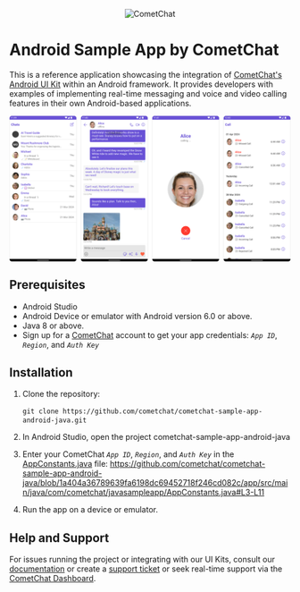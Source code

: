 <p align="center">
  <img alt="CometChat" src="https://assets.cometchat.io/website/images/logos/banner.png">
</p>

# Android Sample App by CometChat

This is a reference application showcasing the integration of [CometChat's Android UI Kit](https://www.cometchat.com/docs/v4/android-uikit/overview) within an Android framework. It provides developers with examples of implementing real-time messaging and voice and video calling features in their own Android-based applications.

<div style="
    display: flex;
    align-items: center;
    justify-content: center;">
   <img src="./Screenshots/overview_cometchat_screens.png" />
</div>

## Prerequisites

- Android Studio
- Android Device or emulator with Android version 6.0 or above.
- Java 8 or above.
- Sign up for a [CometChat](https://app.cometchat.com/) account to get your app credentials: _`App ID`_, _`Region`_, and _`Auth Key`_


## Installation
1. Clone the repository:
    ```
    git clone https://github.com/cometchat/cometchat-sample-app-android-java.git
    ```
2. In Android Studio, open the project cometchat-sample-app-android-java

3. Enter your CometChat _`App ID`_, _`Region`_, and _`Auth Key`_ in the [AppConstants.java](https://github.com/cometchat/cometchat-sample-app-android-java/blob/v4/app/src/main/java/com/cometchat/javasampleapp/AppConstants.java) file:
   https://github.com/cometchat/cometchat-sample-app-android-java/blob/1a404a36789639fa6198dc69452718f246cd082c/app/src/main/java/com/cometchat/javasampleapp/AppConstants.java#L3-L11

4. Run the app on a device or emulator.


## Help and Support
For issues running the project or integrating with our UI Kits, consult our [documentation](https://www.cometchat.com/docs/android-uikit/integration) or create a [support ticket](https://help.cometchat.com/hc/en-us) or seek real-time support via the [CometChat Dashboard](http://app.cometchat.com/).
